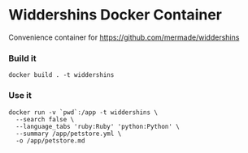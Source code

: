 # Widdershins Docker Container

Convenience container for https://github.com/mermade/widdershins

### Build it

`docker build . -t widdershins`

### Use it

```
docker run -v `pwd`:/app -t widdershins \
  --search false \
  --language_tabs 'ruby:Ruby' 'python:Python' \
  --summary /app/petstore.yml \
  -o /app/petstore.md
```